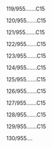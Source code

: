 119/955.......C15 


120/955.......C15 


121/955.......C15 


122/955.......C15 


123/955.......C15 


124/955.......C15 


125/955.......C15 


126/955.......C15 


127/955.......C15 


128/955.......C15 


129/955.......C15 


130/955.... 

